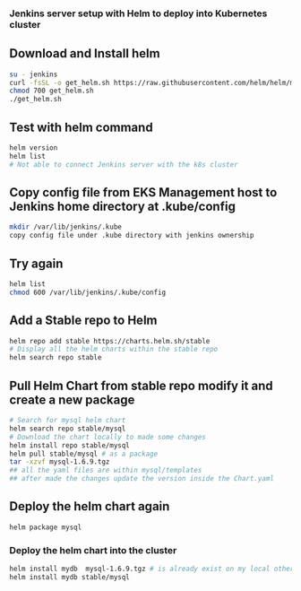 ### Jenkins server setup with Helm to deploy into Kubernetes cluster

## Download and Install helm 
```sh
su - jenkins
curl -fsSL -o get_helm.sh https://raw.githubusercontent.com/helm/helm/master/scripts/get-helm-3
chmod 700 get_helm.sh
./get_helm.sh
```

## Test with helm command
```sh
helm version
helm list
# Not able to connect Jenkins server with the k8s cluster
```
## Copy config file from EKS Management host to Jenkins home directory at .kube/config
```sh
mkdir /var/lib/jenkins/.kube
copy config file under .kube directory with jenkins ownership
```

## Try again 
```sh
helm list
chmod 600 /var/lib/jenkins/.kube/config
```

## Add a Stable repo to Helm
```sh
helm repo add stable https://charts.helm.sh/stable
# Display all the helm charts within the stable repo
helm search repo stable
```

## Pull Helm Chart from stable repo modify it and create a new package
```sh
# Search for mysql helm chart
helm search repo stable/mysql
# Download the chart locally to made some changes
helm install repo stable/mysql
helm pull stable/mysql # as a package
tar -xzvf mysql-1.6.9.tgz
## all the yaml files are within mysql/templates
## after made the changes update the version inside the Chart.yaml
```

## Deploy the helm chart again
```sh
helm package mysql 
```

### Deploy the helm chart into the cluster
```sh
helm install mydb  mysql-1.6.9.tgz # is already exist on my local other wise
helm install mydb stable/mysql
```
